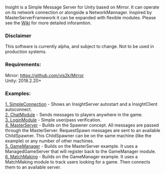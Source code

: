 Insight is a Simple Message Server for Unity based on Mirror. It can operate on its network connection or alongside a NetworkMannager. Inspired by MasterServerFramework it can be expanded with flexible modules. Please see the [Wiki](https://github.com/uweenukr/Insight/wiki) for more detailed inforamtion.

### Disclaimer  
This software is currently alpha, and subject to change. Not to be used in production systems.  

### Requirements:  
Mirror: https://github.com/vis2k/Mirror   
Unity: 2018.2.20+  

### Examples:  
[1. SimpleConnection](https://github.com/uweenukr/Insight/wiki/Example:-1-SimpleConnection) - Shows an InsightServer autostart and a InsightClient autoconnect.  
[2. ChatModule](https://github.com/uweenukr/Insight/wiki/Example:-2-Chat) - Sends messages to players anywhere in the game.  
[3. LoginModule](https://github.com/uweenukr/Insight/wiki/Example:-3-Login) - Simple user/pass verification.  
[4. MasterServer](https://github.com/uweenukr/Insight/wiki/Example:-4-MasterServer) - Builds on the Spawner concept. All messages are passed through the MasterServer. RequestSpawn messages are sent to an available ChildSpawner. This ChildSpawner can be on the same machine (like the example) or any number of other machines.  
[5. GameManager](https://github.com/uweenukr/Insight/wiki/Example:-5-GameManager) -  Builds on the MasterServer example. It uses a ManagedGameServer that will register back to the GameManager module.  
[6. MatchMaking](https://github.com/uweenukr/Insight/wiki/Example:-6-MatchMaker) - Builds on the GameManager example. It uses a MatchMaking module to track users looking for a game. Then connects them to an available server.  
